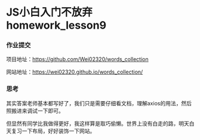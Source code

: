 # JS小白入门不放弃 homework_lesson9

### 作业提交
项目地址：https://github.com/Wei02320/words_collection

网站地址：https://wei02320.github.io/words_collection/

### 思考
其实答案老师基本都写好了，我们只是需要仔细看文档，理解axios的用法，然后照搬进来调试一下即可。

但显然有同学比我做得更好，我这样算是取巧偷懒。世界上没有白走的路，明天白天复习一下布局，好好装饰一下网站。
